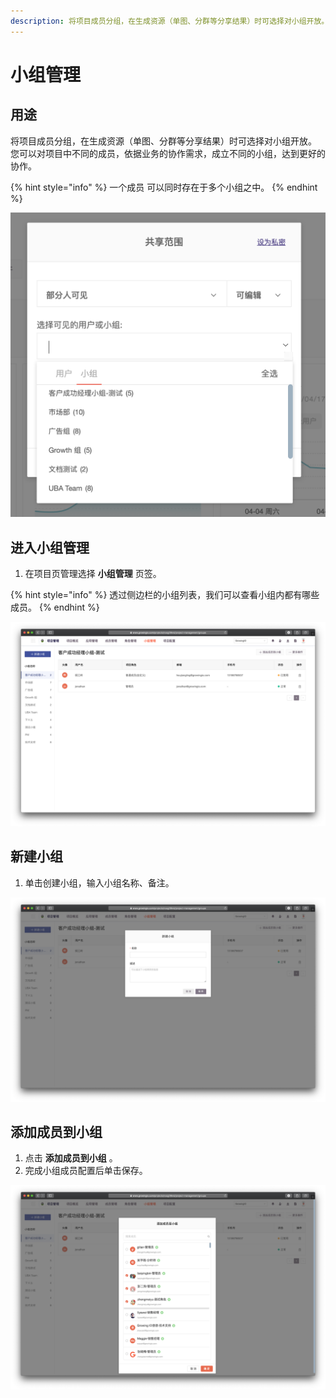 ```yaml
---
description: 将项目成员分组，在生成资源（单图、分群等分享结果）时可选择对小组开放。
---
```


# 小组管理

## 用途

将项目成员分组，在生成资源（单图、分群等分享结果）时可选择对小组开放。  
您可以对项目中不同的成员，依据业务的协作需求，成立不同的小组，达到更好的协作。

{% hint style="info" %}
一个成员 可以同时存在于多个小组之中。
{% endhint %}

![](../../.gitbook/assets/ying-mu-jie-tu-20200418-xia-wu-6.25.22.png)

## 进入小组管理

1. 在项目页管理选择 **小组管理** 页签。

{% hint style="info" %}
透过侧边栏的小组列表，我们可以查看小组内都有哪些成员。
{% endhint %}

![](../../.gitbook/assets/ying-mu-jie-tu-20200418-xia-wu-6.19.19.png)

## 新建小组

1. 单击创建小组，输入小组名称、备注。

![](../../.gitbook/assets/ying-mu-jie-tu-20200418-xia-wu-6.23.10.png)

## 添加成员到小组

1. 点击 **添加成员到小组** 。
2. 完成小组成员配置后单击保存。

![](../../.gitbook/assets/ying-mu-jie-tu-20200418-xia-wu-6.21.40.png)

